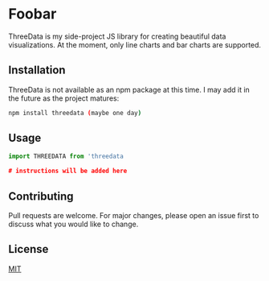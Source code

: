 # Foobar

ThreeData is my side-project JS library for creating beautiful data visualizations. At the moment, only line charts and bar charts are supported.

## Installation

ThreeData is not available as an npm package at this time. I may add it in the future as the project matures:

```bash
npm install threedata (maybe one day)
```

## Usage

```python
import THREEDATA from 'threedata

# instructions will be added here

```

## Contributing

Pull requests are welcome. For major changes, please open an issue first
to discuss what you would like to change.


## License

[MIT](https://choosealicense.com/licenses/mit/)